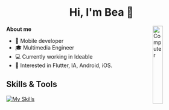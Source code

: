 <!--
**beeea/beeea** is a ✨ _special_ ✨ repository because its `README.md` (this file) appears on your GitHub profile.

Here are some ideas to get you started:

- 🔭 I’m currently working on ...
- 🌱 I’m currently learning ...
- 👯 I’m looking to collaborate on ...
- 🤔 I’m looking for help with ...
- 💬 Ask me about ...
- 📫 How to reach me: ...
- 😄 Pronouns: ...
- ⚡ Fun fact: ...
-->
<div align="center">
<h1 align="center">Hi, I'm <a>Bea</a> 👋</h1>
</div>

<p align="justify">
<img src="https://user-images.githubusercontent.com/74038190/240906093-9be4d344-6782-461a-b5a6-32a07bf7b34e.gif" width="23%" height=auto align="right" alt="Computer">
</p>

<b>About me</b>
- 📲 Mobile developer
- 🎓 Multimedia Engineer
- 💻 Currently working in Ideable
- 👀 Interested in Flutter, IA, Android, iOS.

## Skills & Tools
[![My Skills](https://skillicons.dev/icons?i=flutter,androidstudio,dart,kotlin,java,apple,postman,figma,firebase,gitlab,vscode,gradle,idea,github&perline=15&theme=dark)](https://skillicons.dev)


